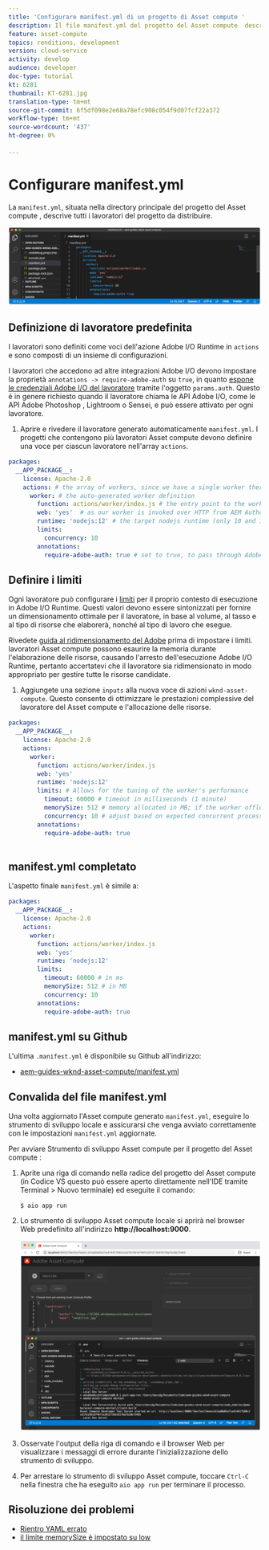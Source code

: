 ```yaml
---
title: 'Configurare manifest.yml di un progetto di Asset compute '
description: Il file manifest.yml del progetto del Asset compute  descrive tutti i lavoratori del progetto da distribuire.
feature: asset-compute
topics: renditions, development
version: cloud-service
activity: develop
audience: developer
doc-type: tutorial
kt: 6281
thumbnail: KT-6281.jpg
translation-type: tm+mt
source-git-commit: 6f5df098e2e68a78efc908c054f9d07fcf22a372
workflow-type: tm+mt
source-wordcount: '437'
ht-degree: 0%

---
```



# Configurare manifest.yml

La `manifest.yml`, situata nella directory principale del progetto del Asset compute , descrive tutti i lavoratori del progetto da distribuire.

![manifest.yml](./assets/manifest/manifest.png)

## Definizione di lavoratore predefinita

I lavoratori sono definiti come voci dell&#39;azione Adobe I/O Runtime in `actions` e sono composti di un insieme di configurazioni.

I lavoratori che accedono ad altre  integrazioni Adobe I/O devono impostare la proprietà `annotations -> require-adobe-auth` su `true`, in quanto [espone le credenziali Adobe I/O  del lavoratore](https://docs.adobe.com/content/help/en/asset-compute/using/extend/develop-custom-application.html#access-adobe-apis) tramite l&#39;oggetto `params.auth`. Questo è in genere richiesto quando il lavoratore chiama  le API Adobe I/O, come le API Adobe Photoshop , Lightroom o Sensei, e può essere attivato per ogni lavoratore.

1. Aprire e rivedere il lavoratore generato automaticamente `manifest.yml`. I progetti che contengono più lavoratori  Asset compute devono definire una voce per ciascun lavoratore nell&#39;array `actions`.

```yml
packages:
  __APP_PACKAGE__:
    license: Apache-2.0
    actions: # the array of workers, since we have a single worker there is only one entry beneath actions
      worker: # the auto-generated worker definition
        function: actions/worker/index.js # the entry point to the worker 
        web: 'yes'  # as our worker is invoked over HTTP from AEM Author service
        runtime: 'nodejs:12' # the target nodejs runtime (only 10 and 12 are supported)
        limits:
          concurrency: 10
        annotations:
          require-adobe-auth: true # set to true, to pass through Adobe I/O access token/client id via params.auth in the worker, typically required when the worker calls out to Adobe I/O APIs such as the Adobe Photoshop, Lightroom or Sensei APIs.
```

## Definire i limiti

Ogni lavoratore può configurare i [limiti](https://www.adobe.io/apis/experienceplatform/runtime/docs.html#!adobedocs/adobeio-runtime/master/guides/system_settings.md) per il proprio contesto di esecuzione in Adobe I/O Runtime. Questi valori devono essere sintonizzati per fornire un dimensionamento ottimale per il lavoratore, in base al volume, al tasso e al tipo di risorse che elaborerà, nonché al tipo di lavoro che esegue.

Rivedete [ guida al ridimensionamento del Adobe](https://docs.adobe.com/content/help/en/asset-compute/using/extend/develop-custom-application.html#sizing-workers) prima di impostare i limiti.  lavoratori Asset compute possono esaurire la memoria durante l&#39;elaborazione delle risorse, causando l&#39;arresto dell&#39;esecuzione Adobe I/O Runtime, pertanto accertatevi che il lavoratore sia ridimensionato in modo appropriato per gestire tutte le risorse candidate.

1. Aggiungete una sezione `inputs` alla nuova voce di azioni `wknd-asset-compute`. Questo consente di ottimizzare le prestazioni complessive del lavoratore del Asset compute  e l&#39;allocazione delle risorse.

```yml
packages:
  __APP_PACKAGE__:
    license: Apache-2.0
    actions: 
      worker:
        function: actions/worker/index.js 
        web: 'yes' 
        runtime: 'nodejs:12'
        limits: # Allows for the tuning of the worker's performance
          timeout: 60000 # timeout in milliseconds (1 minute)
          memorySize: 512 # memory allocated in MB; if the worker offloads heavy computational work to other Web services this number can be reduced
          concurrency: 10 # adjust based on expected concurrent processing and timeout 
        annotations:
          require-adobe-auth: true
           
```

## manifest.yml completato

L&#39;aspetto finale `manifest.yml` è simile a:

```yml
packages:
  __APP_PACKAGE__:
    license: Apache-2.0
    actions: 
      worker:
        function: actions/worker/index.js 
        web: 'yes' 
        runtime: 'nodejs:12'
        limits:
          timeout: 60000 # in ms
          memorySize: 512 # in MB
          concurrency: 10 
        annotations:
          require-adobe-auth: true
```

## manifest.yml su Github

L&#39;ultima `.manifest.yml` è disponibile su Github all&#39;indirizzo:

+ [aem-guides-wknd-asset-compute/manifest.yml](https://github.com/adobe/aem-guides-wknd-asset-compute/blob/master/manifest.yml)


## Convalida del file manifest.yml

Una volta aggiornato l&#39;Asset compute  generato `manifest.yml`, eseguire lo strumento di sviluppo locale e assicurarsi che venga avviato correttamente con le impostazioni `manifest.yml` aggiornate.

Per avviare  Strumento di sviluppo Asset compute per il progetto del Asset compute :

1. Aprite una riga di comando nella radice del progetto del Asset compute  (in Codice VS questo può essere aperto direttamente nell&#39;IDE tramite Terminal > Nuovo terminale) ed eseguite il comando:

   ```
   $ aio app run
   ```

1. Lo strumento di sviluppo  Asset compute locale si aprirà nel browser Web predefinito all&#39;indirizzo __http://localhost:9000__.

   ![avvio app aio](assets/environment-variables/aio-app-run.png)

1. Osservate l&#39;output della riga di comando e il browser Web per visualizzare i messaggi di errore durante l&#39;inizializzazione dello strumento di sviluppo.
1. Per arrestare lo strumento di sviluppo  Asset compute, toccare `Ctrl-C` nella finestra che ha eseguito `aio app run` per terminare il processo.

## Risoluzione dei problemi

+ [Rientro YAML errato](../troubleshooting.md#incorrect-yaml-indentation)
+ [il limite memorySize è impostato su low](../troubleshooting.md#memorysize-limit-is-set-too-low)
